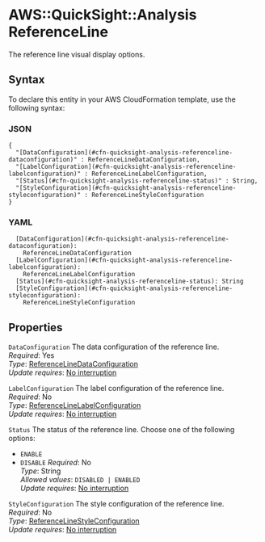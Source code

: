 # AWS::QuickSight::Analysis ReferenceLine<a name="aws-properties-quicksight-analysis-referenceline"></a>

The reference line visual display options\.

## Syntax<a name="aws-properties-quicksight-analysis-referenceline-syntax"></a>

To declare this entity in your AWS CloudFormation template, use the following syntax:

### JSON<a name="aws-properties-quicksight-analysis-referenceline-syntax.json"></a>

```
{
  "[DataConfiguration](#cfn-quicksight-analysis-referenceline-dataconfiguration)" : ReferenceLineDataConfiguration,
  "[LabelConfiguration](#cfn-quicksight-analysis-referenceline-labelconfiguration)" : ReferenceLineLabelConfiguration,
  "[Status](#cfn-quicksight-analysis-referenceline-status)" : String,
  "[StyleConfiguration](#cfn-quicksight-analysis-referenceline-styleconfiguration)" : ReferenceLineStyleConfiguration
}
```

### YAML<a name="aws-properties-quicksight-analysis-referenceline-syntax.yaml"></a>

```
  [DataConfiguration](#cfn-quicksight-analysis-referenceline-dataconfiguration):
    ReferenceLineDataConfiguration
  [LabelConfiguration](#cfn-quicksight-analysis-referenceline-labelconfiguration):
    ReferenceLineLabelConfiguration
  [Status](#cfn-quicksight-analysis-referenceline-status): String
  [StyleConfiguration](#cfn-quicksight-analysis-referenceline-styleconfiguration):
    ReferenceLineStyleConfiguration
```

## Properties<a name="aws-properties-quicksight-analysis-referenceline-properties"></a>

`DataConfiguration` <a name="cfn-quicksight-analysis-referenceline-dataconfiguration"></a>
The data configuration of the reference line\.  
_Required_: Yes  
_Type_: [ReferenceLineDataConfiguration](aws-properties-quicksight-analysis-referencelinedataconfiguration.md)  
_Update requires_: [No interruption](https://docs.aws.amazon.com/AWSCloudFormation/latest/UserGuide/using-cfn-updating-stacks-update-behaviors.html#update-no-interrupt)

`LabelConfiguration` <a name="cfn-quicksight-analysis-referenceline-labelconfiguration"></a>
The label configuration of the reference line\.  
_Required_: No  
_Type_: [ReferenceLineLabelConfiguration](aws-properties-quicksight-analysis-referencelinelabelconfiguration.md)  
_Update requires_: [No interruption](https://docs.aws.amazon.com/AWSCloudFormation/latest/UserGuide/using-cfn-updating-stacks-update-behaviors.html#update-no-interrupt)

`Status` <a name="cfn-quicksight-analysis-referenceline-status"></a>
The status of the reference line\. Choose one of the following options:

- `ENABLE`
- `DISABLE`
  _Required_: No  
  _Type_: String  
  _Allowed values_: `DISABLED | ENABLED`  
  _Update requires_: [No interruption](https://docs.aws.amazon.com/AWSCloudFormation/latest/UserGuide/using-cfn-updating-stacks-update-behaviors.html#update-no-interrupt)

`StyleConfiguration` <a name="cfn-quicksight-analysis-referenceline-styleconfiguration"></a>
The style configuration of the reference line\.  
_Required_: No  
_Type_: [ReferenceLineStyleConfiguration](aws-properties-quicksight-analysis-referencelinestyleconfiguration.md)  
_Update requires_: [No interruption](https://docs.aws.amazon.com/AWSCloudFormation/latest/UserGuide/using-cfn-updating-stacks-update-behaviors.html#update-no-interrupt)
